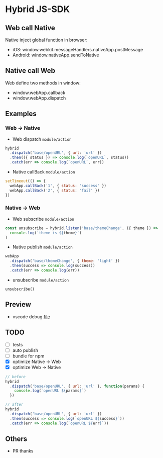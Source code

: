 # Hybrid JS-SDK 

## Web call Native

Native inject global function in browser:
- iOS: window.webkit.messageHandlers.nativeApp.postMessage
- Android: window.nativeApp.sendToNative

## Native call Web

Web define two methods in window:
- window.webApp.callback 
- window.webApp.dispatch

## Examples
### Web -> Native

- Web dispatch `module/action`
```js
hybrid
  .dispatch('base/openURL', { url: 'url' })
  .then(({ status }) => console.log(`openURL`, status))
  .catch(err => console.log(`openURL`, err))
```
- Native callBack `module/action`
```js
setTimeout(() => {
  webApp.callBack('1', { status: 'success' })
  webApp.callBack('2', { status: 'fail' })
})
```

### Native -> Web

- Web subscribe `module/action`
```js
const unsubscribe = hybrid.listen('base/themeChange', ({ theme }) =>
  console.log(`theme is ${theme}`)
)
```
- Native publish `module/action`
```js
webApp
  .dispatch('base/themeChange', { theme: 'light' })
  .then(success => console.log(success))
  .catch(err => console.log(err))
```
- unsubscribe `module/action`
```
unsubscribe()
```

## Preview

- vscode debug [file](https://github.com/77xi/Hybrid/blob/master/examples/index.js)

## TODO

* [ ] tests
* [ ] auto publish
* [ ] bundle for npm
* [x] optimize Native -> Web
* [x] optimize Web -> Native
```js
// before
hybrid
  .dispatch('base/openURL', { url: 'url' }, function(params) {
    console.log(`openURL ${params}`)
  })

// after
hybrid
  .dispatch('base/openURL', { url: 'url' })
  .then(success => console.log(`openURL ${success}`))
  .catch(err => console.log(`openURL ${err}`))
```

## Others

- PR thanks
